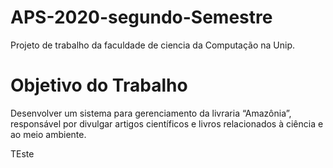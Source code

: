 # APS-2020-segundo-Semestre
Projeto de trabalho da faculdade de ciencia da Computação na Unip.

# Objetivo do Trabalho

Desenvolver um sistema para gerenciamento da livraria
“Amazônia”, responsável por divulgar artigos científicos e livros relacionados
à ciência e ao meio ambiente.

TEste
